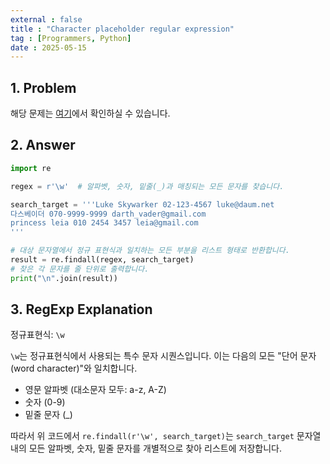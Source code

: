 ```yaml
---
external : false
title : "Character placeholder regular expression"
tag : [Programmers, Python]
date : 2025-05-15
---
```


## 1. Problem

해당 문제는 [여기](https://school.programmers.co.kr/learn/courses/11/lessons/526)에서 확인하실 수 있습니다.

## 2. Answer

```py
import re

regex = r'\w'  # 알파벳, 숫자, 밑줄(_)과 매칭되는 모든 문자를 찾습니다.

search_target = '''Luke Skywarker 02-123-4567 luke@daum.net
다스베이더 070-9999-9999 darth_vader@gmail.com
princess leia 010 2454 3457 leia@gmail.com
'''

# 대상 문자열에서 정규 표현식과 일치하는 모든 부분을 리스트 형태로 반환합니다.
result = re.findall(regex, search_target)
# 찾은 각 문자를 줄 단위로 출력합니다.
print("\n".join(result))
```

## 3. RegExp Explanation

정규표현식: `\w`

`\w`는 정규표현식에서 사용되는 특수 문자 시퀀스입니다.
이는 다음의 모든 "단어 문자(word character)"와 일치합니다.

- 영문 알파벳 (대소문자 모두: a-z, A-Z)
- 숫자 (0-9)
- 밑줄 문자 (_)

따라서 위 코드에서 `re.findall(r'\w', search_target)`는 `search_target` 문자열 내의 모든 알파벳, 숫자, 밑줄 문자를 개별적으로 찾아 리스트에 저장합니다.
